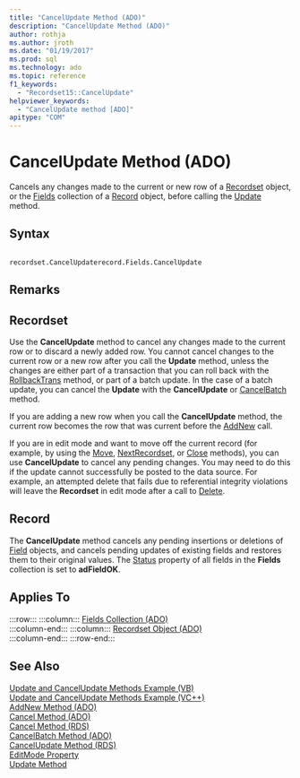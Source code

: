 ```yaml
---
title: "CancelUpdate Method (ADO)"
description: "CancelUpdate Method (ADO)"
author: rothja
ms.author: jroth
ms.date: "01/19/2017"
ms.prod: sql
ms.technology: ado
ms.topic: reference
f1_keywords:
  - "Recordset15::CancelUpdate"
helpviewer_keywords:
  - "CancelUpdate method [ADO]"
apitype: "COM"
---
```

# CancelUpdate Method (ADO)
Cancels any changes made to the current or new row of a [Recordset](./recordset-object-ado.md) object, or the [Fields](./fields-collection-ado.md) collection of a [Record](./record-object-ado.md) object, before calling the [Update](./update-method.md) method.  
  
## Syntax  
  
```  
  
recordset.CancelUpdaterecord.Fields.CancelUpdate  
```  
  
## Remarks  
  
## Recordset  
 Use the **CancelUpdate** method to cancel any changes made to the current row or to discard a newly added row. You cannot cancel changes to the current row or a new row after you call the **Update** method, unless the changes are either part of a transaction that you can roll back with the [RollbackTrans](./begintrans-committrans-and-rollbacktrans-methods-ado.md) method, or part of a batch update. In the case of a batch update, you can cancel the **Update** with the **CancelUpdate** or [CancelBatch](./cancelbatch-method-ado.md) method.  
  
 If you are adding a new row when you call the **CancelUpdate** method, the current row becomes the row that was current before the [AddNew](./addnew-method-ado.md) call.  
  
 If you are in edit mode and want to move off the current record (for example, by using the [Move](./move-method-ado.md), [NextRecordset](./nextrecordset-method-ado.md), or [Close](./close-method-ado.md) methods), you can use **CancelUpdate** to cancel any pending changes. You may need to do this if the update cannot successfully be posted to the data source. For example, an attempted delete that fails due to referential integrity violations will leave the **Recordset** in edit mode after a call to [Delete](./delete-method-ado-recordset.md).  
  
## Record  
 The **CancelUpdate** method cancels any pending insertions or deletions of [Field](./field-object.md) objects, and cancels pending updates of existing fields and restores them to their original values. The [Status](./status-property-ado-recordset.md) property of all fields in the **Fields** collection is set to **adFieldOK**.  
  
## Applies To  

:::row:::
    :::column:::
        [Fields Collection (ADO)](./fields-collection-ado.md)  
    :::column-end:::
    :::column:::
        [Recordset Object (ADO)](./recordset-object-ado.md)  
    :::column-end:::
:::row-end:::

## See Also  
 [Update and CancelUpdate Methods Example (VB)](./update-and-cancelupdate-methods-example-vb.md)   
 [Update and CancelUpdate Methods Example (VC++)](./update-and-cancelupdate-methods-example-vc.md)   
 [AddNew Method (ADO)](./addnew-method-ado.md)   
 [Cancel Method (ADO)](./cancel-method-ado.md)   
 [Cancel Method (RDS)](../rds-api/cancel-method-rds.md)   
 [CancelBatch Method (ADO)](./cancelbatch-method-ado.md)   
 [CancelUpdate Method (RDS)](../rds-api/cancelupdate-method-rds.md)   
 [EditMode Property](./editmode-property.md)   
 [Update Method](./update-method.md)
